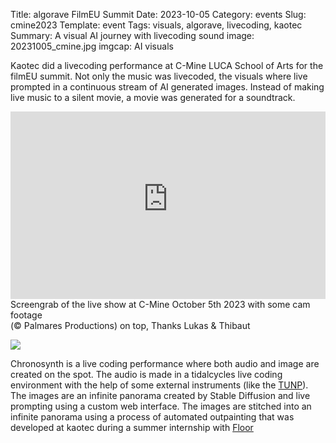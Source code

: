 Title: algorave FilmEU Summit
Date: 2023-10-05
Category: events
Slug: cmine2023
Template: event
Tags:  visuals, algorave, livecoding, kaotec
Summary: A visual AI journey with livecoding sound
image: 20231005_cmine.jpg
imgcap: AI visuals


Kaotec did a livecoding performance at C-Mine LUCA School of Arts for the filmEU summit. 
Not only the music was livecoded, the visuals where live prompted in a continuous stream of AI generated images. Instead of making live music to a silent movie, a movie was generated for a soundtrack.

<div class="cyber-tile-big cyber-tile-vid fg-dark bg-blue">
<iframe width="100%" height="300px" 
src="https://www.youtube-nocookie.com/embed/LMTzLN7Kha8?si=rdHgvIwZ44-jxveN" 
 title="YouTube video player" frameborder="0" allow="accelerometer; autoplay; clipboard-write; encrypted-media; gyroscope; picture-in-picture; web-share" allowfullscreen></iframe>
 Screengrab of the live show at C-Mine October 5th 2023 with some cam footage <br>
(© Palmares Productions) on top, Thanks Lukas & Thibaut
</div>


![](../../images/20231005_cmine.jpg)




Chronosynth is a live coding performance where both audio and image are created on the spot. The audio is made in a tidalcycles live coding environment with the help of some external instruments (like the [TUNP](https://www.kaotec.be/data/tunp/)).
The images are an infinite panorama created by Stable Diffusion and live prompting using a custom web interface. The images are stitched into an infinite panorama using a process of automated outpainting that was developed at kaotec during a summer internship with [Floor](https://www.instagram.com/fl00r99/)
